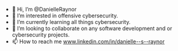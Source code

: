 - 👋 Hi, I’m @DanielleRaynor
- 👀 I’m interested in offensive cybersecurity.
- 🌱 I’m currently learning all things cybersecurity.
- 💞️ I’m looking to collaborate on any software development and or cybersecurity projects.
- 📫 How to reach me www.linkedin.com/in/danielle--s--raynor

<!---
DanielleRoyal/DanielleRoyal is a ✨ special ✨ repository because its `README.md` (this file) appears on your GitHub profile.
You can click the Preview link to take a look at your changes.
--->
